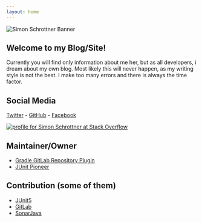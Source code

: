 ```yaml
---
layout: home
---
```

![Simon Schrottner Banner](https://github.com/aepfli/aepfli.github.io/blob/main/banner.jpeg?raw=true)

## Welcome to my Blog/Site!

Currently you will find only information about me her, but as all developers, i dream about my own blog.
Most likely this will never happen, as my writing style is not the best.
I make too many errors and there is always the time factor.

## Social Media

[Twitter](https://twitter.com/aepfli) - [GitHub](https://github.com/aepfli) - [Facebook](https://www.facebook.com/simon.schrottner/)

[![profile for Simon Schrottner at Stack Overflow](https://stackoverflow.com/users/flair/3708208.png)](https://stackoverflow.com/users/3708208/simon-schrottner)


## Maintainer/Owner

  - [Gradle GitLab Repository Plugin](https://github.com/aepfli/gradle-gitlab-repositories)
  - [JUnit Pioneer](https://junit-pioneer.org)

## Contribution (some of them)

  - [JUnit5](https://github.com/junit-team/junit5/pulls?q=is%3Apr+author%3Aaepfli+is%3Aclosed)
  - [GitLab](https://gitlab.com/gitlab-org/gitlab/-/merge_requests?scope=all&utf8=%E2%9C%93&state=all&author_username=s.schrottner)
  - [SonarJava](https://github.com/SonarSource/sonar-java/pulls?q=is%3Apr+author%3Aaepfli+is%3Aclosed)
